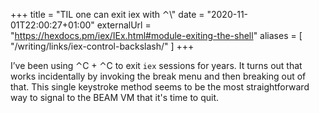 +++
title = "TIL one can exit iex with ⌃\\"
date = "2020-11-01T22:00:27+01:00"
externalUrl = "https://hexdocs.pm/iex/IEx.html#module-exiting-the-shell"
aliases = [
  "/writing/links/iex-control-backslash/"
]
+++

I’ve been using ⌃C + ⌃C to exit `iex` sessions for years. It turns out that works incidentally by invoking the break menu and then breaking out of that. This single keystroke method seems to be the most straightforward way to signal to the BEAM VM that it's time to quit. 